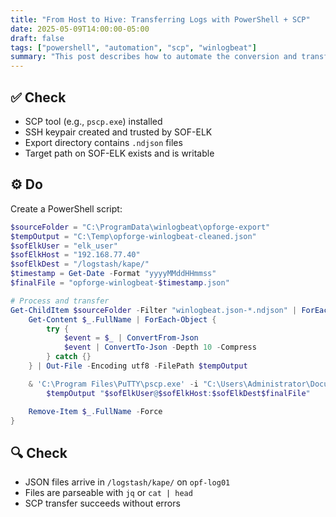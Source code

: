 ```yaml
---
title: "From Host to Hive: Transferring Logs with PowerShell + SCP"
date: 2025-05-09T14:00:00-05:00
draft: false
tags: ["powershell", "automation", "scp", "winlogbeat"]
summary: "This post describes how to automate the conversion and transfer of Winlogbeat logs from `opf-mbr01` to `opf-log01` using PowerShell and SCP."
---
```


## ✅ Check

- SCP tool (e.g., `pscp.exe`) installed
- SSH keypair created and trusted by SOF-ELK
- Export directory contains `.ndjson` files
- Target path on SOF-ELK exists and is writable

## ⚙️ Do

Create a PowerShell script:

```powershell
$sourceFolder = "C:\ProgramData\winlogbeat\opforge-export"
$tempOutput = "C:\Temp\opforge-winlogbeat-cleaned.json"
$sofElkUser = "elk_user"
$sofElkHost = "192.168.77.40"
$sofElkDest = "/logstash/kape/"
$timestamp = Get-Date -Format "yyyyMMddHHmmss"
$finalFile = "opforge-winlogbeat-$timestamp.json"

# Process and transfer
Get-ChildItem $sourceFolder -Filter "winlogbeat.json-*.ndjson" | ForEach-Object {
    Get-Content $_.FullName | ForEach-Object {
        try {
            $event = $_ | ConvertFrom-Json
            $event | ConvertTo-Json -Depth 10 -Compress
        } catch {}
    } | Out-File -Encoding utf8 -FilePath $tempOutput

    & 'C:\Program Files\PuTTY\pscp.exe' -i "C:\Users\Administrator\Documents\id_rsa.ppk" `
        $tempOutput "$sofElkUser@$sofElkHost:$sofElkDest$finalFile"

    Remove-Item $_.FullName -Force
}
```

## 🔍 Check

- JSON files arrive in `/logstash/kape/` on `opf-log01`
- Files are parseable with `jq` or `cat | head`
- SCP transfer succeeds without errors
